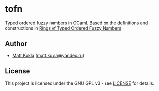 # tofn
Typed ordered fuzzy numbers in OCaml.  Based on the definitions and constructions in [Rings of Typed Ordered Fuzzy Numbers](https://arxiv.org/abs/2010.07764)

## Author
* [Matt Kukla](https://matt-kukla.github.io) (<matt.kukla@yandex.ru>)

## License
This project is licensed under the GNU GPL v3 - see [LICENSE](LICENSE)
for details.
